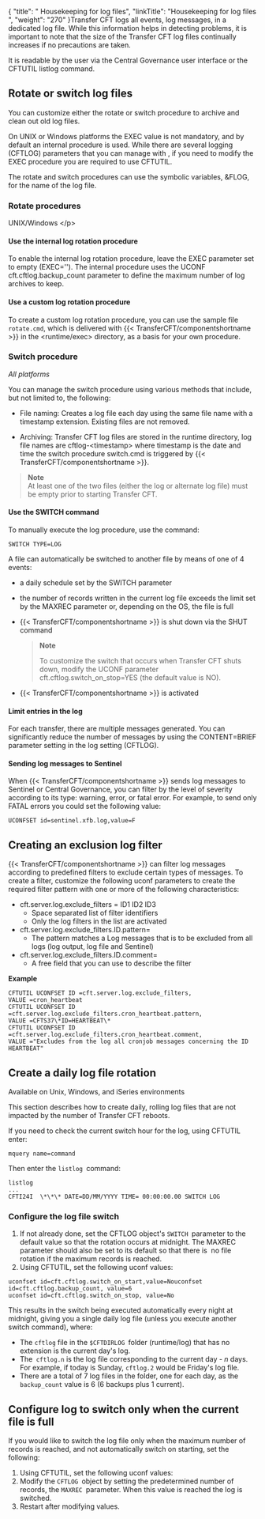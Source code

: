 {
    "title": " Housekeeping for log files",
    "linkTitle": "Housekeeping for log files ",
    "weight": "270"
}Transfer CFT logs all events, log messages, in a dedicated log file. While this information helps in detecting problems, it is important to note that the size of the Transfer CFT log files continually increases if no precautions are taken.  

It is readable by the user via the Central Governance user interface or the CFTUTIL listlog command.

## Rotate or switch log files

You can customize either the rotate or switch procedure to archive and clean out old log files.

On UNIX or Windows platforms the EXEC value is not mandatory, and by default an internal procedure is used. While there are several logging (CFTLOG) parameters that you can manage with , if you need to modify the EXEC procedure you are required to use CFTUTIL.

The rotate and switch procedures can use the symbolic variables, &FLOG,
for the name of the log file.

### Rotate procedures

UNIX/Windows
        &lt;/p>

#### Use the internal log rotation procedure

To enable the internal log rotation procedure, leave the EXEC parameter set to empty (EXEC=''). The internal procedure uses the UCONF cft.cftlog.backup\_count parameter to define the maximum number of log archives to keep.

#### Use a custom log rotation procedure

To create a custom log rotation procedure, you can use the sample file `rotate.cmd`, which is delivered with {{< TransferCFT/componentshortname  >}} in the &lt;runtime/exec> directory, as a basis for your own procedure.

### Switch procedure

*All platforms*

You can manage the switch procedure using various methods that include, but not limited to, the following:

-   File naming: Creates a log file each day using the same file name with a timestamp extension. Existing files are not removed.

<!-- -->

-   Archiving: Transfer CFT log files are stored in the runtime directory, log file names are cftlog-&lt;timestamp> where timestamp is the date and time the switch procedure switch.cmd is triggered by {{< TransferCFT/componentshortname >}}.

> **Note**  
> At least one of the two files (either the log or alternate log file) must be empty prior to starting Transfer CFT.

#### Use the SWITCH command

To manually execute the log procedure, use the command:

```
SWITCH TYPE=LOG
```

A file can automatically be switched to another file by means of one of 4 events:

-   a daily schedule
    set by the SWITCH parameter

-   the number of records
    written in the current log file exceeds the limit set by the MAXREC parameter
    or, depending on the OS, the file is full

-   {{< TransferCFT/componentshortname >}} is
    shut down via the SHUT command  

    > **Note**
    >
    > To customize the switch that occurs when Transfer CFT shuts down, modify the UCONF parameter cft.cftlog.switch\_on\_stop=YES (the default value is NO).

-   {{< TransferCFT/componentshortname >}} is
    activated

#### Limit entries in the log

For each transfer, there are multiple messages generated. You can significantly reduce the number of messages by using the CONTENT=BRIEF parameter setting in the log setting (CFTLOG).

#### Sending log messages to Sentinel

When {{< TransferCFT/componentshortname  >}} sends log messages to Sentinel or Central Governance, you can filter by the level of severity according to its type: warning, error, or fatal error. For example, to send only FATAL errors you could set the following value:

```
UCONFSET id=sentinel.xfb.log,value=F
```

## Creating an exclusion log filter

{{< TransferCFT/componentshortname  >}} can filter log messages according to predefined filters to exclude certain types of messages. To create a filter, customize the following uconf parameters to create the required filter pattern with one or more of the following characteristics:

-   cft.server.log.exclude\_filters = ID1 ID2 ID3
    -   Space separated list of filter identifiers
    -   Only the log filters in the list are activated
-   cft.server.log.exclude\_filters.ID.pattern=
    -   The pattern matches a Log messages that is to be excluded from all logs (log output, log file and Sentinel)
-   cft.server.log.exclude\_filters.ID.comment=
    -   A free field that you can use to describe the filter

**Example**

```
CFTUTIL UCONFSET ID =cft.server.log.exclude_filters,
VALUE =cron_heartbeat
CFTUTIL UCONFSET ID =cft.server.log.exclude_filters.cron_heartbeat.pattern,
VALUE =CFTS37\*ID=HEARTBEAT\*
CFTUTIL UCONFSET ID =cft.server.log.exclude_filters.cron_heartbeat.comment,
VALUE ="Excludes from the log all cronjob messages concerning the ID HEARTBEAT"
```

## Create a daily log file rotation

Available on Unix, Windows, and iSeries environments

This section describes how to create daily, rolling log files that are not impacted by the number of Transfer CFT reboots.

If you need to check the current switch hour for the log, using CFTUTIL enter:

```
mquery name=command
```

Then enter the `listlog `command:

```
listlog
...
CFTI24I  \*\*\* DATE=DD/MM/YYYY TIME= 00:00:00.00 SWITCH LOG
```

### Configure the log file switch

1.  If not already done, set the CFTLOG object's `SWITCH `parameter   to the default value so that the rotation  occurs at midnight. The MAXREC parameter should also be set to its default so that there is  no file rotation if the maximum records is reached.
2.  Using CFTUTIL, set the following uconf values:

```
uconfset id=cft.cftlog.switch_on_start,value=Nouconfset id=cft.cftlog.backup_count, value=6
uconfset id=cft.cftlog.switch_on_stop, value=No
```

This results in the switch being executed automatically every night at midnight, giving you a single daily log file (unless you execute another switch command), where:

-   The `cftlog` file in the `$CFTDIRLOG `folder (runtime/log) that has no extension is the current day's log.
-   The` cftlog.n` is the log file corresponding to the current day *- n* days. For example, if today is Sunday, `cftlog.2` would be Friday's log file.
-   There are a total of 7 log files in the folder, one for each day, as the `backup_count` value is 6 (6 backups plus 1 current).

## Configure log to switch only when the current file is full

If you would like to switch the log file only when the maximum number of records is reached, and not automatically switch on starting, set the following:

1.  Using CFTUTIL, set the following uconf values:
2.  Modify the `CFTLOG `object by setting the predetermined number of records, the `MAXREC `parameter. When this value is reached the log is switched.
3.  Restart after modifying values.
